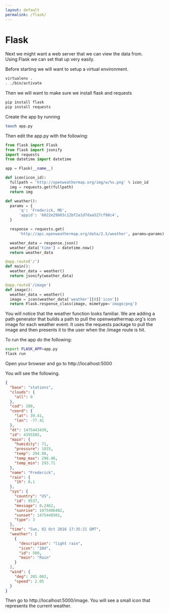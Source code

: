```yaml
---
layout: default
permalink: /flask/
---
```


# Flask

Next we might want a web server that we can view the data from.  
Using Flask we can set that up very easily.  

Before starting we will want to setup a virtual environment.

```bash
virtualenv .
. ./bin/activate
```

Then we will want to make sure we install flask and requests

```bash
pip install flask
pip install requests
```

Create the app by running

```bash
touch app.py
```

Then edit the app.py with the following:

```python
from flask import Flask
from flask import jsonify
import requests
from datetime import datetime

app = Flask(__name__)

def icon(icon_id):
  fullpath = 'http://openweathermap.org/img/w/%s.png' % icon_id
  img = requests.get(fullpath)
  return img

def weather():
  params = {
      'q': 'Frederick, MD',
      'appid': '6022e29b03c12bf2a1d7daa527cf98c4',
  }

  response = requests.get(
      'http://api.openweathermap.org/data/2.5/weather', params=params)

  weather_data = response.json()
  weather_data['time'] = datetime.now()
  return weather_data

@app.route('/')
def main():
  weather_data = weather()
  return jsonify(weather_data)

@app.route('/image')
def image():
  weather_data = weather()
  image = icon(weather_data['weather'][0]['icon'])
  return Flask.response_class(image, mimetype='image/png')
```

You will notice that the weather function looks familiar. We are adding a
path generator that builds a path to pull the openweathermap.org's icon
image for each weather event. It uses the requests package to pull the image
and then presents it to the user when the /image route is hit.

To run the app do the following:

```bash
export FLASK_APP=app.py
flask run
```

Open your browser and go to http://localhost:5000

You will see the following.

```json
{
  "base": "stations", 
  "clouds": {
    "all": 0
  }, 
  "cod": 200, 
  "coord": {
    "lat": 39.41, 
    "lon": -77.41
  }, 
  "dt": 1475443439, 
  "id": 4355585, 
  "main": {
    "humidity": 71, 
    "pressure": 1015, 
    "temp": 294.98, 
    "temp_max": 296.48, 
    "temp_min": 293.71
  }, 
  "name": "Frederick", 
  "rain": {
    "1h": 0.1
  }, 
  "sys": {
    "country": "US", 
    "id": 9537, 
    "message": 0.2462, 
    "sunrise": 1475406482, 
    "sunset": 1475448501, 
    "type": 3
  }, 
  "time": "Sun, 02 Oct 2016 17:35:21 GMT", 
  "weather": [
    {
      "description": "light rain", 
      "icon": "10d", 
      "id": 500, 
      "main": "Rain"
    }
  ], 
  "wind": {
    "deg": 201.002, 
    "speed": 2.05
  }
}
```

Then go to http://localhost:5000/image. You will see a small icon that 
represents the current weather. 
